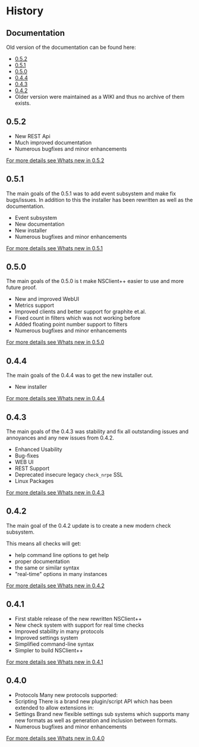 # History

## Documentation

Old version of the documentation can be found here:

* [0.5.2](/0.5.2)
* [0.5.1](/0.5.1)
* [0.5.0](/0.5.0)
* [0.4.4](/0.4.4)
* [0.4.3](/0.4.3)
* [0.4.2](/0.4.2)
* Older version were maintained as a WIKI and thus no archive of them exists.

## 0.5.2

-   New REST Api
-   Much improved documentation
-   Numerous bugfixes and minor enhancements

[For more details see Whats new in 0.5.2](0.5.2)

## 0.5.1

The main goals of the 0.5.1 was to add event subsystem and make fix bugs/issues. In addition to this the installer has been rewritten as well as the documentation.

-   Event subsystem
-   New documentation
-   New installer
-   Numerous bugfixes and minor enhancements

[For more details see Whats new in 0.5.1](0.5.1)

## 0.5.0

The main goals of the 0.5.0 is t make NSClient++ easier to use and more future proof.

-   New and improved WebUI
-   Metrics support
-   Improved clients and better support for graphite et.al.
-   Fixed count in filters which was not working before
-   Added floating point number support to filters
-   Numerous bugfixes and minor enhancements

[For more details see Whats new in 0.5.0](0.5.0)

## 0.4.4

The main goals of the 0.4.4 was to get the new installer out.

-   New installer

[For more details see Whats new in 0.4.4](0.4.4)

## 0.4.3

The main goals of the 0.4.3 was stability and fix all outstanding issues and annoyances and any new issues from 0.4.2.

-   Enhanced Usability
-   Bug-fixes
-   WEB UI
-   REST Support
-   Deprecated insecure legacy `check_nrpe` SSL
-   Linux Packages

[For more details see Whats new in 0.4.3](0.4.3)

## 0.4.2

The main goal of the 0.4.2 update is to create a new modern check subsystem.

This means all checks will get:

-   help command line options to get help
-   proper documentation
-   the same or similar syntax
-   "real-time" options in many instances

[For more details see Whats new in 0.4.2](0.4.2)

## 0.4.1

* First stable release of the new rewritten NSClient++
* New check system with support for real time checks
* Improved stability in many protocols
* Improved settings system
* Simplified command-line syntax
* Simpler to build NSClient++

[For more details see Whats new in 0.4.1](0.4.1)

## 0.4.0

* Protocols
  Many new protocols supported:
* Scripting
  There is a brand new plugin/script API which has been extended to allow extensions in:
* Settings
  Brand new flexible settings sub systems which supports many new formats as well as generation and inclusion between formats.
* Numerous bugfixes and minor enhancements

[For more details see Whats new in 0.4.0](0.4.0)
